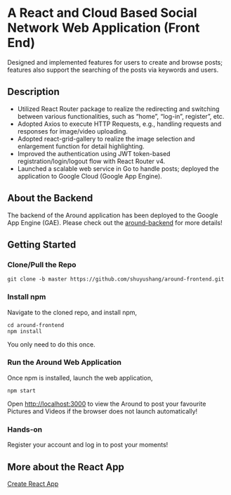 # A React and Cloud Based Social Network Web Application (Front End)

Designed and implemented features for users to create and browse posts; features also support the searching of the posts via keywords and users.



## Description

* Utilized React Router package to realize the redirecting and switching between various functionalities, such as “home”, “log-in”,  register”, etc.
* Adopted Axios to execute HTTP Requests, e.g., handling requests and responses for image/video uploading. 
* Adopted react-grid-gallery to realize the image selection and enlargement function for detail highlighting. 
* Improved the authentication using JWT token-based registration/login/logout flow with React Router v4.
* Launched a scalable web service in Go to handle posts; deployed the application to Google Cloud (Google App Engine).



## About the Backend
The backend of the Around application has been deployed to the Google App Engine (GAE). Please check out the [around-backend](https://github.com/shuyushang/around-backend.git) for more details!



## Getting Started

### Clone/Pull the Repo

```
git clone -b master https://github.com/shuyushang/around-frontend.git
```


### Install npm

Navigate to the cloned repo, and install npm,

```
cd around-frontend
npm install
```

You only need to do this once.


### Run the Around Web Application

Once npm is installed, launch the web application,

```
npm start
```
Open [http://localhost:3000](http://localhost:3000) to view the Around to post your favourite Pictures and Videos if the browser does not launch automatically!


### Hands-on

Register your account and log in to post your moments!


## More about the React App

[Create React App](https://github.com/facebook/create-react-app)
